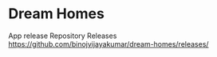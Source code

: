 # Dream Homes
App release Repository
Releases https://github.com/binojvijayakumar/dream-homes/releases/
